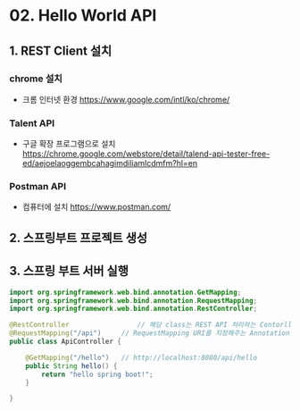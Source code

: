 # 02. Hello World API

## 1. REST Client 설치
### chrome 설치
- 크롬 인터넷 환경
https://www.google.com/intl/ko/chrome/

### Talent API
- 구글 확장 프로그램으로 설치
https://chrome.google.com/webstore/detail/talend-api-tester-free-ed/aejoelaoggembcahagimdiliamlcdmfm?hl=en

### Postman API
- 컴퓨터에 설치
https://www.postman.com/

## 2. 스프링부트 프로젝트 생성


## 3. 스프링 부트 서버 실행

```java
import org.springframework.web.bind.annotation.GetMapping;
import org.springframework.web.bind.annotation.RequestMapping;
import org.springframework.web.bind.annotation.RestController;

@RestController                 // 해당 class는 REST API 처리하는 Contorller
@RequestMapping("/api")     // RequestMapping URI를 지정해주는 Annotation. 주소 할당
public class ApiController {

    @GetMapping("/hello")   // http://localhost:8080/api/hello
    public String hello() {
        return "hello spring boot!";
    }

}
```